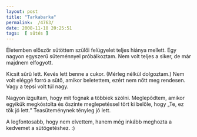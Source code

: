 ```yaml
---
layout: post
title: "Tarkabarka"
permalink:  /4763/ 
date: 2008-11-18 20:25:51
tags:  [ sütés ] 
---
```

Életemben először sütöttem szülői felügyelet teljes hiánya mellett. Egy nagyon egyszerű süteménnyel próbálkoztam. Nem volt teljes a siker, de már majdnem elfogyott.



<!--break-->  
Kicsit sűrű lett. Kevés lett benne a cukor. (Mérleg nélkül dolgoztam.) Nem volt eléggé forró a sütő, amikor beletettem, ezért nem nőtt meg rendesen. Vagy a tepsi volt túl nagy.

<p >Nagyon izgultam, hogy mit fognak a többiek szólni. Meglepődtem, amikor egyikük megkóstolta és őszinte meglepetéssel tört ki belőle, hogy &bdquo;Te, ez tök jó lett.&rdquo; Teasüteménynek tényleg jó lett.</p>  
<p >A legfontosabb, hogy nem elvettem, hanem még inkább meghozta a kedvemet a sütögetéshez. :)</p>  
<p >&nbsp;</p>
